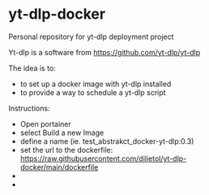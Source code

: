 # yt-dlp-docker
Personal repository for yt-dlp deployment project

Yt-dlp is a software from https://github.com/yt-dlp/yt-dlp

The idea is to:
- to set up a docker image with yt-dlp installed
- to provide a way to schedule a yt-dlp script

Instructions:
- Open portainer
- select Build a new Image
- define a name (ie. test_abstrakct_docker-yt-dlp:0.3)
- set the url to the dockerfile: https://raw.githubusercontent.com/dilietol/yt-dlp-docker/main/dockerfile
- 
- 